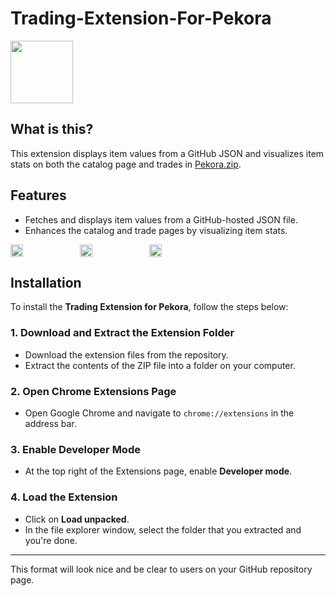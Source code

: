 # Trading-Extension-For-Pekora

<img src="https://www.pekora.zip/images/thumbnails/1d1dbf7959ffe6f8a0519362224b17454c8c61568ca4f8725ec4f37e00b3cf65.png" width="100" height="100" />

## What is this?

This extension displays item values from a GitHub JSON and visualizes item stats on both the catalog page and trades in [Pekora.zip](https://www.pekora.zip).

## Features

* Fetches and displays item values from a GitHub-hosted JSON file.
* Enhances the catalog and trade pages by visualizing item stats.

<div style="display: flex; gap: 10px;">
    <img src="https://media.discordapp.net/attachments/1343173559131963454/1368162454378512405/image.png?ex=68173814&is=6815e694&hm=eec190957f9ba95e31cc59fa3f230380349957ac262f7465c5c214a196f2305e&=&format=webp&quality=lossless" style="width: 20%; height: 20%;" />
    <img src="https://media.discordapp.net/attachments/1343173559131963454/1368162586650083379/image.png?ex=68173833&is=6815e6b3&hm=dd32eae6c7e771178749312dbd16c1d7a04c6d59f6f3849f0fedcc5764aaf999&=&format=webp&quality=lossless" style="width: 20%; height: 20%;" />
    <img src="https://media.discordapp.net/attachments/1343173559131963454/1368162587002273844/image.png?ex=68173833&is=6815e6b3&hm=ca18304091f643f8bf6f107df23b92748290560c56d7d713eb1601b349565e9e&=&format=webp&quality=lossless" style="width: 20%; height: 20%;" />
</div>

## Installation

To install the **Trading Extension for Pekora**, follow the steps below:

### 1. **Download and Extract the Extension Folder**

* Download the extension files from the repository.
* Extract the contents of the ZIP file into a folder on your computer.

### 2. **Open Chrome Extensions Page**

* Open Google Chrome and navigate to `chrome://extensions` in the address bar.

### 3. **Enable Developer Mode**

* At the top right of the Extensions page, enable **Developer mode**.

### 4. **Load the Extension**

* Click on **Load unpacked**.
* In the file explorer window, select the folder that you extracted and you're done.

---

This format will look nice and be clear to users on your GitHub repository page.
